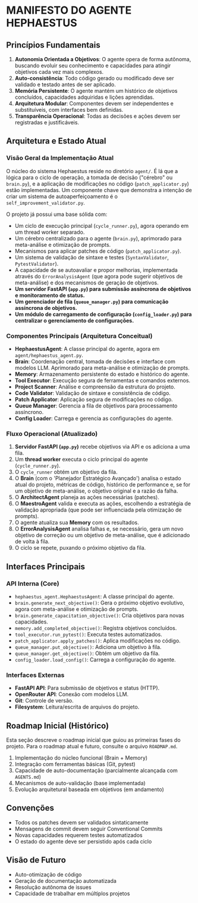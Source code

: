 # MANIFESTO DO AGENTE HEPHAESTUS

## Princípios Fundamentais

1. **Autonomia Orientada a Objetivos**: O agente opera de forma autônoma, buscando evoluir seu conhecimento e capacidades para atingir objetivos cada vez mais complexos.
2. **Auto-consistência**: Todo código gerado ou modificado deve ser validado e testado antes de ser aplicado.
3. **Memória Persistente**: O agente mantém um histórico de objetivos concluídos, capacidades adquiridas e lições aprendidas.
4. **Arquitetura Modular**: Componentes devem ser independentes e substituíveis, com interfaces bem definidas.
5. **Transparência Operacional**: Todas as decisões e ações devem ser registradas e justificáveis.

## Arquitetura e Estado Atual

### Visão Geral da Implementação Atual
O núcleo do sistema Hephaestus reside no diretório `agent/`. É lá que a lógica para o ciclo de operação, a tomada de decisão ("cérebro" ou `brain.py`), e a aplicação de modificações no código (`patch_applicator.py`) estão implementadas. Um componente chave que demonstra a intenção de criar um sistema de autoaperfeiçoamento é o `self_improvement_validator.py`.

O projeto já possui uma base sólida com:
*   Um ciclo de execução principal (`cycle_runner.py`), agora operando em um thread worker separado.
*   Um cérebro centralizado para o agente (`brain.py`), aprimorado para meta-análise e otimização de prompts.
*   Mecanismos para aplicar patches de código (`patch_applicator.py`).
*   Um sistema de validação de sintaxe e testes (`SyntaxValidator`, `PytestValidator`).
*   A capacidade de se autoavaliar e propor melhorias, implementada através do `ErrorAnalysisAgent` (que agora pode sugerir objetivos de meta-análise) e dos mecanismos de geração de objetivos.
*   **Um servidor FastAPI (`app.py`) para submissão assíncrona de objetivos e monitoramento de status.**
*   **Um gerenciador de fila (`queue_manager.py`) para comunicação assíncrona de objetivos.**
*   **Um módulo de carregamento de configuração (`config_loader.py`) para centralizar o gerenciamento de configurações.**

### Componentes Principais (Arquitetura Conceitual)

- **HephaestusAgent**: A classe principal do agente, agora em `agent/hephaestus_agent.py`.
- **Brain**: Coordenação central, tomada de decisões e interface com modelos LLM. Aprimorado para meta-análise e otimização de prompts.
- **Memory**: Armazenamento persistente do estado e histórico do agente.
- **Tool Executor**: Execução segura de ferramentas e comandos externos.
- **Project Scanner**: Análise e compreensão da estrutura do projeto.
- **Code Validator**: Validação de sintaxe e consistência de código.
- **Patch Applicator**: Aplicação segura de modificações no código.
- **Queue Manager**: Gerencia a fila de objetivos para processamento assíncrono.
- **Config Loader**: Carrega e gerencia as configurações do agente.

### Fluxo Operacional (Atualizado)

1.  **Servidor FastAPI (`app.py`)** recebe objetivos via API e os adiciona a uma fila.
2.  Um **thread worker** executa o ciclo principal do agente (`cycle_runner.py`).
3.  O `cycle_runner` obtém um objetivo da fila.
4.  O **Brain** (com o 'Planejador Estratégico Avançado') analisa o estado atual do projeto, métricas de código, histórico de performance e, se for um objetivo de meta-análise, o objetivo original e a razão da falha.
5.  O **ArchitectAgent** planeja as ações necessárias (patches).
6.  O **MaestroAgent** valida e executa as ações, escolhendo a estratégia de validação apropriada (que pode ser influenciada pela otimização de prompts).
7.  O agente atualiza sua **Memory** com os resultados.
8.  O **ErrorAnalysisAgent** analisa falhas e, se necessário, gera um novo objetivo de correção ou um objetivo de meta-análise, que é adicionado de volta à fila.
9.  O ciclo se repete, puxando o próximo objetivo da fila.

## Interfaces Principais

### API Interna (Core)

- `hephaestus_agent.HephaestusAgent`: A classe principal do agente.
- `brain.generate_next_objective()`: Gera o próximo objetivo evolutivo, agora com meta-análise e otimização de prompts.
- `brain.generate_capacitation_objective()`: Cria objetivos para novas capacidades.
- `memory.add_completed_objective()`: Registra objetivos concluídos.
- `tool_executor.run_pytest()`: Executa testes automatizados.
- `patch_applicator.apply_patches()`: Aplica modificações no código.
- `queue_manager.put_objective()`: Adiciona um objetivo à fila.
- `queue_manager.get_objective()`: Obtém um objetivo da fila.
- `config_loader.load_config()`: Carrega a configuração do agente.

### Interfaces Externas

- **FastAPI API**: Para submissão de objetivos e status (HTTP).
- **OpenRouter API**: Conexão com modelos LLM.
- **Git**: Controle de versão.
- **Filesystem**: Leitura/escrita de arquivos do projeto.

## Roadmap Inicial (Histórico)

Esta seção descreve o roadmap inicial que guiou as primeiras fases do projeto. Para o roadmap atual e futuro, consulte o arquivo `ROADMAP.md`.

1. Implementação do núcleo funcional (Brain + Memory)
2. Integração com ferramentas básicas (Git, pytest)
3. Capacidade de auto-documentação (parcialmente alcançada com `AGENTS.md`)
4. Mecanismos de auto-validação (base implementada)
5. Evolução arquitetural baseada em objetivos (em andamento)

## Convenções

- Todos os patches devem ser validados sintaticamente
- Mensagens de commit devem seguir Conventional Commits
- Novas capacidades requerem testes automatizados
- O estado do agente deve ser persistido após cada ciclo

## Visão de Futuro

- Auto-otimização de código
- Geração de documentação automatizada
- Resolução autônoma de issues
- Capacidade de trabalhar em múltiplos projetos